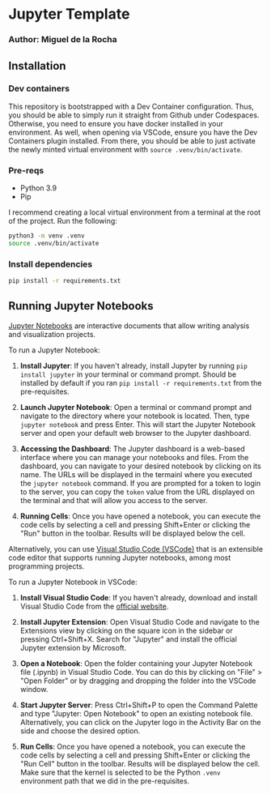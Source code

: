 # Jupyter Template

### Author: Miguel de la Rocha

## Installation

### Dev containers

This repository is bootstrapped with a Dev Container configuration. Thus, you should be able to simply run it straight from Github under Codespaces. Otherwise, you need to ensure you have docker installed in your environment. As well, when opening via VSCode, ensure you have the Dev Containers plugin installed. From there, you should be able to just activate the newly minted virtual environment with `source .venv/bin/activate`.

### Pre-reqs

- Python 3.9
- Pip

I recommend creating a local virtual environment from a terminal at the root of the project. Run the following:

```sh
python3 -m venv .venv 
source .venv/bin/activate
```

### Install dependencies

```sh
pip install -r requirements.txt
```

## Running Jupyter Notebooks

[Jupyter Notebooks](https://jupyter.org/) are interactive documents that allow writing analysis and visualization projects. 

To run a Jupyter Notebook:

1. **Install Jupyter**: If you haven't already, install Jupyter by running `pip install jupyter` in your terminal or command prompt. Should be installed by default if you ran `pip install -r requirements.txt` from the pre-requisites.

2. **Launch Jupyter Notebook**: Open a terminal or command prompt and navigate to the directory where your notebook is located. Then, type `jupyter notebook` and press Enter. This will start the Jupyter Notebook server and open your default web browser to the Jupyter dashboard.

3. **Accessing the Dashboard**: The Jupyter dashboard is a web-based interface where you can manage your notebooks and files. From the dashboard, you can navigate to your desired notebook by clicking on its name. The URLs will be displayed in the termainl where you executed the `jupyter notebook` command. If you are prompted for a token to login to the server, you can copy the `token` value from the URL displayed on the terminal and that will allow you access to the server.

4. **Running Cells**: Once you have opened a notebook, you can execute the code cells by selecting a cell and pressing Shift+Enter or clicking the "Run" button in the toolbar. Results will be displayed below the cell.

Alternatively, you can use [Visual Studio Code (VSCode)](https://code.visualstudio.com/) that is an extensible code editor that supports running Jupyter notebooks, among most programming projects. 

To run a Jupyter Notebook in VSCode:

1. **Install Visual Studio Code**: If you haven't already, download and install Visual Studio Code from the [official website](https://code.visualstudio.com/).

2. **Install Jupyter Extension**: Open Visual Studio Code and navigate to the Extensions view by clicking on the square icon in the sidebar or pressing Ctrl+Shift+X. Search for "Jupyter" and install the official Jupyter extension by Microsoft.

3. **Open a Notebook**: Open the folder containing your Jupyter Notebook file (.ipynb) in Visual Studio Code. You can do this by clicking on "File" > "Open Folder" or by dragging and dropping the folder into the VSCode window.

4. **Start Jupyter Server**: Press Ctrl+Shift+P to open the Command Palette and type "Jupyter: Open Notebook" to open an existing notebook file. Alternatively, you can click on the Jupyter logo in the Activity Bar on the side and choose the desired option.

5. **Run Cells**: Once you have opened a notebook, you can execute the code cells by selecting a cell and pressing Shift+Enter or clicking the "Run Cell" button in the toolbar. Results will be displayed below the cell. Make sure that the kernel is selected to be the Python `.venv` environment path that we did in the pre-requisites. 